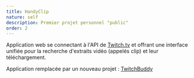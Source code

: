 ```yaml
---
title: HandyClip
nature: self
description: Premier projet personnel "public"
order: 2
---
```


Application web se connectant à l'API de [Twitch.tv](https://twitch.tv) et offrant une interface unifiée pour la recherche d'extraits vidéo (appelés clip) et leur téléchargement.

Application remplacée par un nouveau projet : [TwitchBuddy](/parcours/twitchbuddy)